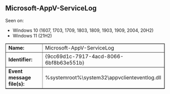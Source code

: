 ## Microsoft-AppV-ServiceLog

Seen on:
* Windows 10 (1607, 1703, 1709, 1803, 1809, 1903, 1909, 2004, 20H2)
* Windows 11 (21H2)

<table border="1" class="docutils">
  <tbody>
    <tr>
      <td><b>Name:</b></td>
      <td>Microsoft-AppV-ServiceLog</td>
    </tr>
    <tr>
      <td><b>Identifier:</b></td>
      <td>{9cc69d1c-7917-4acd-8066-6bf8b63e551b}</td>
    </tr>
    <tr>
      <td><b>Event message file(s):</b></td>
      <td>%systemroot%\system32\appvclienteventlog.dll</td>
    </tr>
  </tbody>
</table>

&nbsp;

